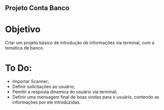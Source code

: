 ## Projeto Conta Banco

# Objetivo
Criar um projeto básico de introdução de informações via terminal, com a temática de banco.

# To Do:
* Importar Scanner;
* Definir solicitações ao usuário;
* Pemitir a resposta dinamica do usuário via terminal;
* Definir uma mensagem final de boas vindas para o usuário, contendo as informações por ele introduzidas.

